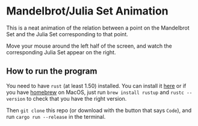# Mandelbrot/Julia Set Animation

This is a neat animation of the relation between a point on the Mandelbrot Set and the Julia Set corresponding to that point.

Move your mouse around the left half of the screen, and watch the corresponding Julia Set appear on the right.

## How to run the program

You need to have `rust` (at least 1.50) installed. You can install it [here](https://www.rust-lang.org/tools/install) or if you have [homebrew](https://docs.brew.sh/Installation) on MacOS, just run `brew install rustup` and `rustc --version` to check that you have the right version.

Then `git clone` this repo (or download with the button that says `Code`), and run `cargo run --release` in the terminal.

